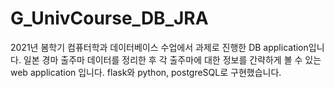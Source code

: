# G_UnivCourse_DB_JRA
2021년 봄학기 컴퓨터학과 데이터베이스 수업에서 과제로 진행한 DB application입니다.
일본 경마 출주마 데이터를 정리한 후 각 출주마에 대한 정보를 간략하게 볼 수 있는 web application 입니다.
flask와 python, postgreSQL로 구현했습니다.
